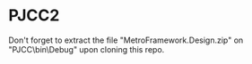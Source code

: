 # PJCC2

Don't forget to extract the file "MetroFramework.Design.zip"  on "PJCC\bin\Debug" upon cloning this repo.
